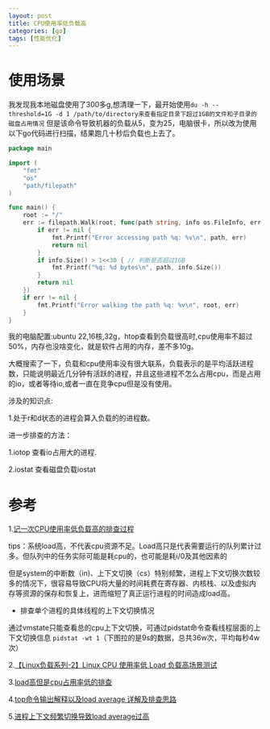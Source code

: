 ```yaml
---
layout: post
title: CPU使用率低负载高
categories: [go]
tags: [性能优化]
---
```


# 使用场景

我发现我本地磁盘使用了300多g,想清理一下，最开始使用`du -h --threshold=1G -d 1 /path/to/directory来查看指定目录下超过1GB的文件和子目录的磁盘占用情况`
但是该命令导致机器的负载从5，变为25，电脑很卡，所以改为使用以下go代码进行扫描，结果跑几十秒后负载也上去了。


```go
package main

import (
	"fmt"
	"os"
	"path/filepath"
)

func main() {
	root := "/"
	err := filepath.Walk(root, func(path string, info os.FileInfo, err error) error {
		if err != nil {
			fmt.Printf("Error accessing path %q: %v\n", path, err)
			return nil
		}
		if info.Size() > 1<<30 { // 判断是否超过1GB
			fmt.Printf("%q: %d bytes\n", path, info.Size())
		}
		return nil
	})
	if err != nil {
		fmt.Printf("Error walking the path %q: %v\n", root, err)
	}
}

```


我的电脑配置:ubuntu 22,16核,32g，htop查看到负载很高时,cpu使用率不超过50%，内存也没啥变化，就是软件占用的内存，差不多10g。

大概搜索了一下，负载和cpu使用率没有很大联系，负载表示的是平均活跃进程数，只能说明最近几分钟有活跃的进程，并且这些进程不怎么占用cpu，而是占用的io，或者等待io,或者一直在竞争cpu但是没有使用。

涉及的知识点:

1.处于r和d状态的进程会算入负载的的进程数。

进一步排查的方法：

1.iotop 查看io占用大的进程.

2.iostat 查看磁盘负载iostat


# 参考

1.[记一次CPU使用率低负载高的排查过程](https://juejin.cn/post/6844904173843005447)

tips：系统load高，不代表cpu资源不足。Load高只是代表需要运行的队列累计过多。但队列中的任务实际可能是耗cpu的，也可能是耗i/0及其他因素的

但是system的中断数（in)、上下文切换（cs）特别频繁，进程上下文切换次数较多的情况下，很容易导致CPU将大量的时间耗费在寄存器、内核栈、以及虚拟内存等资源的保存和恢复上，进而缩短了真正运行进程的时间造成load高。

* 排查单个进程的具体线程的上下文切换情况

通过vmstate只能查看总的cpu上下文切换，可通过pidstat命令查看线程层面的上下文切换信息 `pidstat -wt 1`（下图拉的是9s的数据，总共36w次，平均每秒4w次）



2.[【Linux负载系列-2】Linux CPU 使用率低 Load 负载高场景测试](https://www.ebpf.top/post/sys_linux_load_avg2/)

3.[load高但是cpu占用率低的排查](https://www.cnblogs.com/51core/p/13640104.html)

4.[top命令输出解释以及load average 详解及排查思路](https://blog.csdn.net/zhangchenglikecc/article/details/52103737)

5.[进程上下文频繁切换导致load average过高](https://www.cnblogs.com/lihuaichen/p/15186410.html)